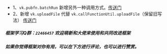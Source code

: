 * 1、`vk.pubfn.batchRun` 新增另外一种调用方式。[传送门](https://vkdoc.fsq.pub/client/jsapi.html#vk-pubfn-batchrun)
* 2、新增 `vk.uploadFile` 代替 `vk.callFunctionUtil.uploadFile`（保留旧写法） [传送门](https://vkdoc.fsq.pub/client/pages/uploadFile.html)


##### 框架学习Q群：`22466457` 欢迎萌新和大佬来使用和共同改进框架

##### 如果你觉得框架对你有用，可以在下方进行评论，也可以进行赞赏。
